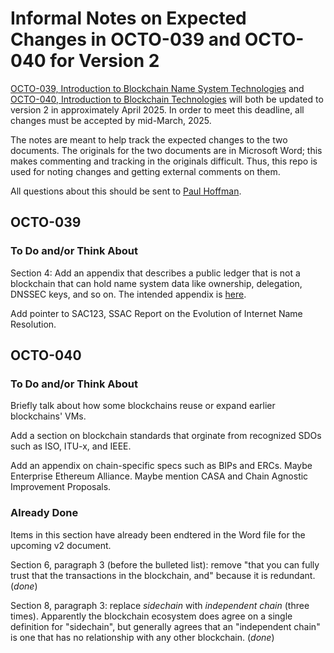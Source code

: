# Informal Notes on Expected Changes in OCTO-039 and OCTO-040 for Version 2

[OCTO-039, Introduction to Blockchain Name System Technologies](https://www.icann.org/octo-039-en.pdf) and [OCTO-040, Introduction to Blockchain Technologies](https://www.icann.org/octo-040-en.pdf) will both be updated to version 2 in approximately April 2025.
In order to meet this deadline, all changes must be accepted by mid-March, 2025.

The notes are meant to help track the expected changes to the two documents.
The originals for the two documents are in Microsoft Word; this makes commenting and tracking in the originals difficult.
Thus, this repo is used for noting changes and getting external comments on them.

All questions about this should be sent to [Paul Hoffman](paul.hoffman@icann.org).


## OCTO-039

### To Do and/or Think About

Section 4: Add an appendix that describes a public ledger that is not a blockchain that can hold name system data like ownership, delegation, DNSSEC keys, and so on.
The intended appendix is [here](public-ledger.md).

Add pointer to SAC123, SSAC Report on the Evolution of Internet Name Resolution.

## OCTO-040

### To Do and/or Think About

Briefly talk about how some blockchains reuse or expand earlier blockchains' VMs.

Add a section on blockchain standards that orginate from recognized SDOs such as ISO, ITU-x, and IEEE.

Add an appendix on chain-specific specs such as BIPs and ERCs. Maybe Enterprise Ethereum Alliance. Maybe mention CASA and Chain Agnostic Improvement Proposals.



### Already Done

Items in this section have already been endtered in the Word file for the upcoming v2 document.

Section 6, paragraph 3 (before the bulleted list): remove "that you can fully trust that the transactions in the blockchain, and" because it is redundant. (_done_)

Section 8, paragraph 3: replace *sidechain* with *independent chain* (three times).
Apparently the blockchain ecosystem does agree on a single definition for "sidechain", but generally agrees that an "independent chain" is one that has no relationship with any other blockchain. (_done_)

